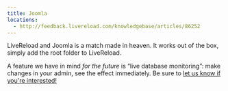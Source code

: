 ```yaml
---
title: Joomla
locations:
  - http://feedback.livereload.com/knowledgebase/articles/86252
---
```


LiveReload and Joomla is a match made in heaven. It works out of the box, simply add the root folder to LiveReload.

A feature we have in mind _for the future_ is “live database monitoring”: make changes in your admin, see the effect immediately. Be sure to [let us know if you're interested!](http://help.livereload.com/discussions/suggestions/25-live-database-monitoring)